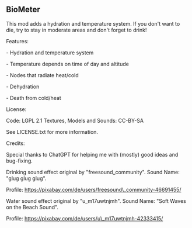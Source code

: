 ## BioMeter





This mod adds a hydration and temperature system. If you don't want to die, try to stay in moderate areas and don't forget to drink!



Features:

\- Hydration and temperature system

\- Temperature depends on time of day and altitude

\- Nodes that radiate heat/cold

\- Dehydration

\- Death from cold/heat



License:

Code: LGPL 2.1
Textures, Models and Sounds: CC-BY-SA

See LICENSE.txt for more information.



Credits:

Special thanks to ChatGPT for helping me with (mostly) good ideas and bug-fixing.



Drinking sound effect original by "freesound\_community". Sound Name: "glug glug glug".

Profile: https://pixabay.com/de/users/freesound\_community-46691455/



Water sound effect original by "u\_m17uwtnjmh". Sound Name: "Soft Waves on the Beach Sound".

Profile: https://pixabay.com/de/users/u\_m17uwtnjmh-42333415/


